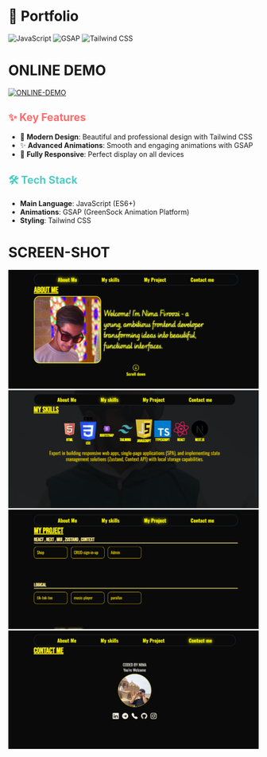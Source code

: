 

# <div align="left">🎨 Portfolio</div>

<p align="left">
  <img src="https://img.shields.io/badge/JavaScript-F7DF1E?style=for-the-badge&logo=javascript&logoColor=black" alt="JavaScript">
  <img src="https://img.shields.io/badge/GSAP-88CE02?style=for-the-badge&logo=greensock&logoColor=white" alt="GSAP">
  <img src="https://img.shields.io/badge/Tailwind_CSS-38B2AC?style=for-the-badge&logo=tailwind-css&logoColor=white" alt="Tailwind CSS">
</p>

# ONLINE DEMO
[![ONLINE-DEMO](https://img.shields.io/badge/online-Demo-green)](https://portfolio-cyan-rho-45.vercel.app/)
## <span style="color: #FF6B6B; font-weight: bold;">✨ Key Features</span>

- 🎨 **Modern Design**: Beautiful and professional design with Tailwind CSS
- ✨ **Advanced Animations**: Smooth and engaging animations with GSAP
- 📱 **Fully Responsive**: Perfect display on all devices


## <span style="color: #4ECDC4; font-weight: bold;">🛠️ Tech Stack</span>

- **Main Language**: JavaScript (ES6+)
- **Animations**: GSAP (GreenSock Animation Platform)
- **Styling**: Tailwind CSS

 # SCREEN-SHOT
<img src="src/ss/4.png" >
<img src="src/ss/3.png" >
<img src="src/ss/2.png" >
<img src="src/ss/1.png" >


